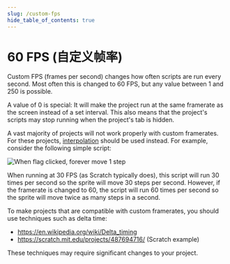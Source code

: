 ```yaml
---
slug: /custom-fps
hide_table_of_contents: true
---
```


# 60 FPS (自定义帧率)

Custom FPS (frames per second) changes how often scripts are run every second. Most often this is changed to 60 FPS, but any value between 1 and 250 is possible.

A value of 0 is special: It will make the project run at the same framerate as the screen instead of a set interval. This also means that the project's scripts may stop running when the project's tab is hidden.

A vast majority of projects will not work properly with custom framerates. For these projects, [interpolation](interpolation) should be used instead. For example, consider the following simple script:

![When flag clicked, forever move 1 step](./forever-move-1-step.svg)

When running at 30 FPS (as Scratch typically does), this script will run 30 times per second so the sprite will move 30 steps per second. However, if the framerate is changed to 60, the script will run 60 times per second so the sprite will move twice as many steps in a second.

To make projects that are compatible with custom framerates, you should use techniques such as delta time:

 - https://en.wikipedia.org/wiki/Delta_timing
 - https://scratch.mit.edu/projects/487694716/ (Scratch example)

These techniques may require significant changes to your project.
